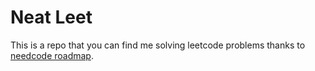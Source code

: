 # Neat Leet
This is a repo that you can find me solving leetcode problems thanks to [needcode roadmap](https://neetcode.io/roadmap).

